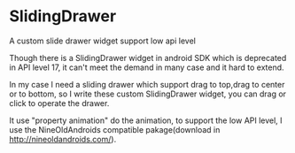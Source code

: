 SlidingDrawer
=============

A custom slide drawer widget support low api level 

Though there is a SlidingDrawer widget in android SDK which is  deprecated in API level 17, it can't meet the demand in 
many case and it hard to extend.  

In my case I need a sliding drawer which support drag to top,drag to center or to bottom, so I write these custom 
SlidingDrawer widget, you can drag or click to operate the drawer.

It use "property animation"  do the animation, to support the low API level, I use the NineOldAndroids compatible 
pakage(download in http://nineoldandroids.com/).
